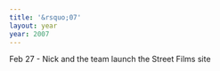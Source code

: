```yaml
---
title: '&rsquo;07'
layout: year
year: 2007
---
```



Feb 27 - Nick and the team launch the Street Films site
